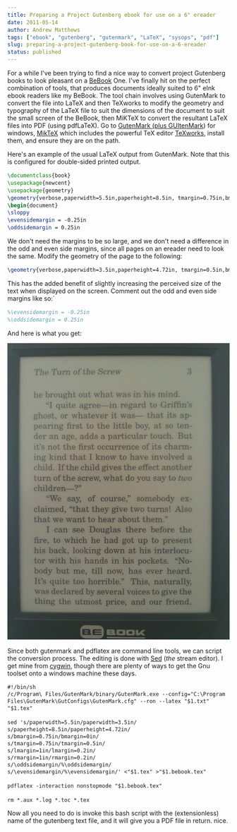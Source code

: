 ```yaml
---
title: Preparing a Project Gutenberg ebook for use on a 6" ereader
date: 2011-05-14
author: Andrew Matthews
tags: ["ebook", "gutenberg", "gutenmark", "LaTeX", "sysops", "pdf"]
slug: preparing-a-project-gutenberg-book-for-use-on-a-6-ereader
status: published
---
```


For a while I've been trying to find a nice way to convert project Gutenberg books to look pleasant on a [BeBook](http://www.mybebook.com) One.  I've finally hit on the perfect combination of tools, that produces documents ideally suited to 6" eInk ebook readers like my BeBook.  The tool chain involves using GutenMark to convert the file into LaTeX and then TeXworks to modify the geometry and typography of the LaTeX file to suit the dimensions of the document to suit the small screen of the BeBook, then MiKTeX to convert the resultant LaTeX files into PDF (using pdfLaTeX).  Go to [GutenMark (plus GUItenMark](http://aabs.wordpress.com/wp-admin/www.sandroid.org/GutenMark/)) for windows, [MikTeX](http://miktex.org) which includes the powerful TeX editor [TeXworks](http://code.google.com/p/texworks), install them, and ensure they are on the path.

Here's an example of the usual LaTeX output from GutenMark. Note that this is configured for double-sided printed output.

```latex
\documentclass{book}
\usepackage{newcent}
\usepackage{geometry}
\geometry{verbose,paperwidth=5.5in,paperheight=8.5in, tmargin=0.75in,bmargin=0.75in, lmargin=1in,rmargin=1in}
\begin{document}
\sloppy
\evensidemargin = -0.25in
\oddsidemargin = 0.25in
```

We don't need the margins to be so large, and we don't need a difference in the odd and even side margins, since all pages on an ereader need to look the same. Modify the geometry of the page to the following:

```latex
\geometry{verbose,paperwidth=3.5in,paperheight=4.72in, tmargin=0.5in,bmargin=0in, lmargin=0.2in,rmargin=0.2in}
```

This has the added benefit of slightly increasing the perceived size of the text when displayed on the screen. Comment out the odd and even side margins like so:`

```latex
%\evensidemargin = -0.25in
%\oddsidemargin = 0.25in
```

And here is what you get:

![x](/static/2011/05/photo_71194a6e-bfd5-cb24-6596-08771504c330.jpg)

Since both gutenmark and pdflatex are command line tools, we can script the conversion process. The editing is done with [Sed](http://www.grymoire.com/Unix/Sed.html) (*the* stream editor). I get mine from [cygwin](http://www.cygwin.com), though there are plenty of ways to get the Gnu toolset onto a windows machine these days.

```shell
#!/bin/sh
/c/Program\ Files/GutenMark/binary/GutenMark.exe --config="C:\Program Files\GutenMark\GutConfigs\GutenMark.cfg" --ron --latex "$1.txt" "$1.tex"

sed 's/paperwidth=5.5in/paperwidth=3.5in/
s/paperheight=8.5in/paperheight=4.72in/
s/bmargin=0.75in/bmargin=0in/
s/tmargin=0.75in/tmargin=0.5in/
s/lmargin=1in/lmargin=0.2in/
s/rmargin=1in/rmargin=0.2in/
s/\oddsidemargin/%\oddsidemargin/
s/\evensidemargin/%\evensidemargin/' <"$1.tex" >"$1.bebook.tex"

pdflatex -interaction nonstopmode "$1.bebook.tex"

rm *.aux *.log *.toc *.tex
```

Now all you need to do is invoke this bash script with the (extensionless) name of the gutenberg text file, and it will give you a PDF file in return. nice.

